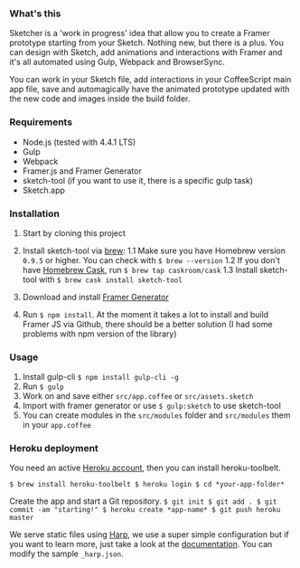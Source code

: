 ### What's this

Sketcher is a 'work in progress' idea that allow you to create a Framer prototype starting from your Sketch. Nothing new, but there is a plus.
You can design with Sketch, add animations and interactions with Framer and it's all automated using Gulp, Webpack and BrowserSync.

You can work in your Sketch file, add interactions in your CoffeeScript main app file, save and automagically have the animated prototype updated with the new code and images inside the build folder.

### Requirements

* Node.js (tested with 4.4.1 LTS)
* Gulp
* Webpack
* Framer.js and Framer Generator
* sketch-tool (if you want to use it, there is a specific gulp task)
* Sketch.app

### Installation

1. Start by cloning this project
2. Install sketch-tool via [brew](http://brew.sh/):
    1.1 Make sure you have Homebrew version `0.9.5` or higher. You can check with `$ brew --version`
    1.2 If you don't have [Homebrew Cask](http://caskroom.io/), run `$ brew tap caskroom/cask`
    1.3 Install sketch-tool with `$ brew cask install sketch-tool`

3. Download and install [Framer Generator](http://framerjs.com/assets/static/downloads/Framer.zip)

4. Run `$ npm install`. At the moment it takes a lot to install and build Framer JS via Github, there should be a better solution (I had some problems with npm version of the library)

### Usage

1. Install gulp-cli `$ npm install gulp-cli -g`
2. Run `$ gulp`
3. Work on and save either `src/app.coffee` or `src/assets.sketch`
4. Import with framer generator or use `$ gulp:sketch` to use sketch-tool
5. You can create modules in the `src/modules` folder and `src/modules` them in your `app.coffee`

### Heroku deployment

You need an active [Heroku account](https://heroku.com), then you can install heroku-toolbelt.

`$ brew install heroku-toolbelt
$ heroku login
$ cd *your-app-folder*`

Create the app and start a Git repository.
`$ git init
$ git add .
$ git commit -am "starting!"
$ heroku create *app-name*
$ git push heroku master`

We serve static files using [Harp](http://harpjs.com/), we use a super simple configuration but if you want to learn more, just take a look at the [documentation](http://harpjs.com/docs/). You can modify the sample `_harp.json`.
